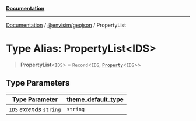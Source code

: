 [**Documentation**](../../../README.md)

---

[Documentation](../../../README.md) / [@envisim/geojson](../README.md) / PropertyList

# Type Alias: PropertyList\<IDS\>

> **PropertyList**\<`IDS`\> = `Record`\<`IDS`, [`Property`](Property.md)\<`IDS`\>\>

## Type Parameters

| Type Parameter           | theme_default_type |
| ------------------------ | ------------------ |
| `IDS` _extends_ `string` | `string`           |
